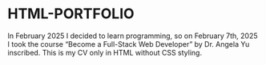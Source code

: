 # HTML-PORTFOLIO

In February 2025 I decided to learn programming, so on February 7th, 2025 I took the course “Become a Full-Stack Web Developer” by Dr. Angela Yu inscribed. This is my CV only in HTML without CSS styling.
